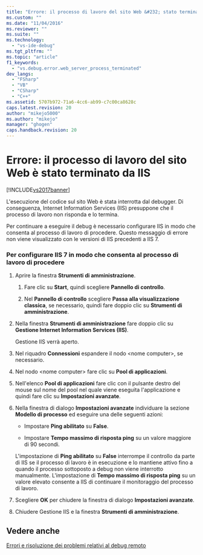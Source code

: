 ```yaml
---
title: "Errore: il processo di lavoro del sito Web &#232; stato terminato da IIS | Microsoft Docs"
ms.custom: ""
ms.date: "11/04/2016"
ms.reviewer: ""
ms.suite: ""
ms.technology: 
  - "vs-ide-debug"
ms.tgt_pltfrm: ""
ms.topic: "article"
f1_keywords: 
  - "vs.debug.error.web_server_process_terminated"
dev_langs: 
  - "FSharp"
  - "VB"
  - "CSharp"
  - "C++"
ms.assetid: 5707b972-71a6-4cc6-ab99-c7c00ca8628c
caps.latest.revision: 20
author: "mikejo5000"
ms.author: "mikejo"
manager: "ghogen"
caps.handback.revision: 20
---
```

# Errore: il processo di lavoro del sito Web &#232; stato terminato da IIS
[!INCLUDE[vs2017banner](../code-quality/includes/vs2017banner.md)]

L'esecuzione del codice sul sito Web è stata interrotta dal debugger.  Di conseguenza, Internet Information Services \(IIS\) presuppone che il processo di lavoro non risponda  e lo termina.  
  
 Per continuare a eseguire il debug è necessario configurare IIS in modo che consenta al processo di lavoro di procedere.  Questo messaggio di errore non viene visualizzato con le versioni di IIS precedenti a IIS 7.  
  
### Per configurare IIS 7 in modo che consenta al processo di lavoro di procedere  
  
1.  Aprire la finestra **Strumenti di amministrazione**.  
  
    1.  Fare clic su **Start**, quindi scegliere **Pannello di controllo**.  
  
    2.  Nel **Pannello di controllo** scegliere **Passa alla visualizzazione classica**, se necessario, quindi fare doppio clic su **Strumenti di amministrazione**.  
  
2.  Nella finestra **Strumenti di amministrazione** fare doppio clic su **Gestione Internet Information Services \(IIS\)**.  
  
     Gestione IIS verrà aperto.  
  
3.  Nel riquadro **Connessioni** espandere il nodo \<nome computer\>, se necessario.  
  
4.  Nel nodo \<nome computer\> fare clic su **Pool di applicazioni**.  
  
5.  Nell'elenco **Pool di applicazioni** fare clic con il pulsante destro del mouse sul nome del pool nel quale viene eseguita l'applicazione e quindi fare clic su **Impostazioni avanzate**.  
  
6.  Nella finestra di dialogo **Impostazioni avanzate** individuare la sezione **Modello di processo** ed eseguire una delle seguenti azioni:  
  
    -   Impostare **Ping abilitato** su **False**.  
  
    -   Impostare **Tempo massimo di risposta ping** su un valore maggiore di 90 secondi.  
  
     L'impostazione di **Ping abilitato** su **False** interrompe il controllo da parte di IIS se il processo di lavoro è in esecuzione e lo mantiene attivo fino a quando il processo sottoposto a debug non viene interrotto manualmente.  L'impostazione di **Tempo massimo di risposta ping** su un valore elevato consente a IIS di continuare il monitoraggio del processo di lavoro.  
  
7.  Scegliere **OK** per chiudere la finestra di dialogo **Impostazioni avanzate**.  
  
8.  Chiudere Gestione IIS e la finestra **Strumenti di amministrazione**.  
  
## Vedere anche  
 [Errori e risoluzione dei problemi relativi al debug remoto](../debugger/remote-debugging-errors-and-troubleshooting.md)